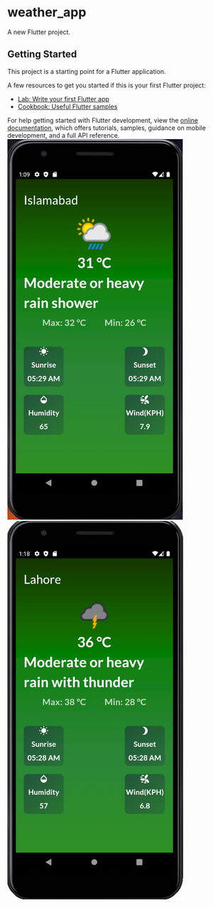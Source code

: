 # weather_app

A new Flutter project.

## Getting Started

This project is a starting point for a Flutter application.

A few resources to get you started if this is your first Flutter project:

- [Lab: Write your first Flutter app](https://docs.flutter.dev/get-started/codelab)
- [Cookbook: Useful Flutter samples](https://docs.flutter.dev/cookbook)

For help getting started with Flutter development, view the
[online documentation](https://docs.flutter.dev/), which offers tutorials,
samples, guidance on mobile development, and a full API reference.
![Final App](https://github.com/moizbhatti112/DEN-weather_app/blob/main/Screenshot%20(16).png?raw=true)
![Final App](https://github.com/moizbhatti112/DEN-weather_app/blob/main/Screenshot%20(17).png?raw=true)

